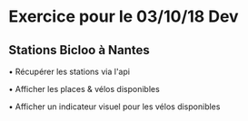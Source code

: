 # Exercice pour le 03/10/18 Dev #

## Stations Bicloo à Nantes ##

• Récupérer les stations via l'api

• Afficher les places & vélos disponibles

• Afficher un indicateur visuel pour les vélos disponibles